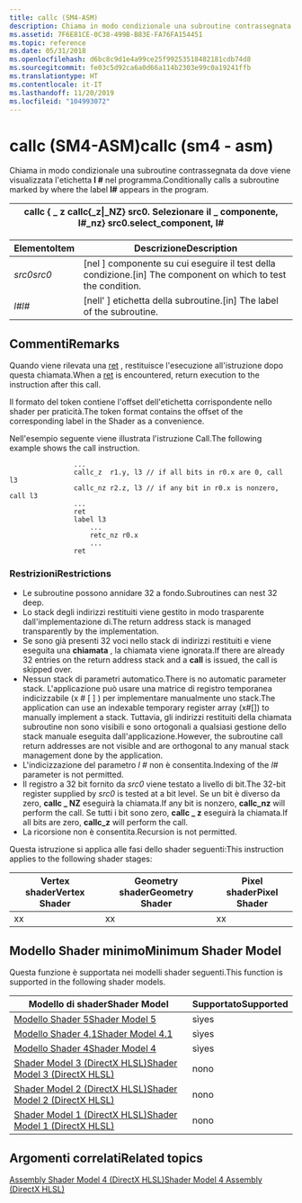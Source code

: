 ```yaml
---
title: callc (SM4-ASM)
description: Chiama in modo condizionale una subroutine contrassegnata da where the label l \ appare nel programma.
ms.assetid: 7F6E81CE-0C38-499B-B83E-FA76FA154451
ms.topic: reference
ms.date: 05/31/2018
ms.openlocfilehash: d6bc8c9d1e4a99ce25f99253518482181cdb74d8
ms.sourcegitcommit: fe03c5d92ca6a0d66a114b2303e99c0a19241ffb
ms.translationtype: HT
ms.contentlocale: it-IT
ms.lasthandoff: 11/20/2019
ms.locfileid: "104993072"
---
```

# <a name="callc-sm4---asm"></a><span data-ttu-id="75171-103">callc (SM4-ASM)</span><span class="sxs-lookup"><span data-stu-id="75171-103">callc (sm4 - asm)</span></span>

<span data-ttu-id="75171-104">Chiama in modo condizionale una subroutine contrassegnata da dove viene visualizzata l'etichetta **l \#** nel programma.</span><span class="sxs-lookup"><span data-stu-id="75171-104">Conditionally calls a subroutine marked by where the label **l\#** appears in the program.</span></span>



| <span data-ttu-id="75171-105">callc { \_ z </span><span class="sxs-lookup"><span data-stu-id="75171-105">callc{\_z</span></span>\|<span data-ttu-id="75171-106">\_NZ} src0. Selezionare il \_ componente, l\#</span><span class="sxs-lookup"><span data-stu-id="75171-106">\_nz} src0.select\_component, l\#</span></span> |
|----------------------------------------------|



 



| <span data-ttu-id="75171-107">Elemento</span><span class="sxs-lookup"><span data-stu-id="75171-107">Item</span></span>                                                            | <span data-ttu-id="75171-108">Descrizione</span><span class="sxs-lookup"><span data-stu-id="75171-108">Description</span></span>                                                     |
|-----------------------------------------------------------------|-----------------------------------------------------------------|
| <span data-ttu-id="75171-109"><span id="src0"></span><span id="SRC0"></span>*src0*</span><span class="sxs-lookup"><span data-stu-id="75171-109"><span id="src0"></span><span id="SRC0"></span>*src0*</span></span><br/> | <span data-ttu-id="75171-110">\[nel \] componente su cui eseguire il test della condizione.</span><span class="sxs-lookup"><span data-stu-id="75171-110">\[in\] The component on which to test the condition.</span></span><br/> |
| <span data-ttu-id="75171-111"><span id="l_"></span><span id="L_"></span>*l\#*</span><span class="sxs-lookup"><span data-stu-id="75171-111"><span id="l_"></span><span id="L_"></span>*l\#*</span></span><br/>      | <span data-ttu-id="75171-112">\[nell' \] etichetta della subroutine.</span><span class="sxs-lookup"><span data-stu-id="75171-112">\[in\] The label of the subroutine.</span></span><br/>                  |



 

## <a name="remarks"></a><span data-ttu-id="75171-113">Commenti</span><span class="sxs-lookup"><span data-stu-id="75171-113">Remarks</span></span>

<span data-ttu-id="75171-114">Quando viene rilevata una [ret](ret--sm4---asm-.md) , restituisce l'esecuzione all'istruzione dopo questa chiamata.</span><span class="sxs-lookup"><span data-stu-id="75171-114">When a [ret](ret--sm4---asm-.md) is encountered, return execution to the instruction after this call.</span></span>

<span data-ttu-id="75171-115">Il formato del token contiene l'offset dell'etichetta corrispondente nello shader per praticità.</span><span class="sxs-lookup"><span data-stu-id="75171-115">The token format contains the offset of the corresponding label in the Shader as a convenience.</span></span>

<span data-ttu-id="75171-116">Nell'esempio seguente viene illustrata l'istruzione Call.</span><span class="sxs-lookup"><span data-stu-id="75171-116">The following example shows the call instruction.</span></span>


```
                ...
                callc_z  r1.y, l3 // if all bits in r0.x are 0, call l3
                callc_nz r2.z, l3 // if any bit in r0.x is nonzero, call l3
                ...
                ret
                label l3
                    ...
                    retc_nz r0.x
                    ...
                ret

```



### <a name="restrictions"></a><span data-ttu-id="75171-117">Restrizioni</span><span class="sxs-lookup"><span data-stu-id="75171-117">Restrictions</span></span>

-   <span data-ttu-id="75171-118">Le subroutine possono annidare 32 a fondo.</span><span class="sxs-lookup"><span data-stu-id="75171-118">Subroutines can nest 32 deep.</span></span>
-   <span data-ttu-id="75171-119">Lo stack degli indirizzi restituiti viene gestito in modo trasparente dall'implementazione di.</span><span class="sxs-lookup"><span data-stu-id="75171-119">The return address stack is managed transparently by the implementation.</span></span>
-   <span data-ttu-id="75171-120">Se sono già presenti 32 voci nello stack di indirizzi restituiti e viene eseguita una **chiamata** , la chiamata viene ignorata.</span><span class="sxs-lookup"><span data-stu-id="75171-120">If there are already 32 entries on the return address stack and a **call** is issued, the call is skipped over.</span></span>
-   <span data-ttu-id="75171-121">Nessun stack di parametri automatico.</span><span class="sxs-lookup"><span data-stu-id="75171-121">There is no automatic parameter stack.</span></span> <span data-ttu-id="75171-122">L'applicazione può usare una matrice di registro temporanea indicizzabile (x \# \[ \] ) per implementare manualmente uno stack.</span><span class="sxs-lookup"><span data-stu-id="75171-122">The application can use an indexable temporary register array (x\#\[\]) to manually implement a stack.</span></span> <span data-ttu-id="75171-123">Tuttavia, gli indirizzi restituiti della chiamata subroutine non sono visibili e sono ortogonali a qualsiasi gestione dello stack manuale eseguita dall'applicazione.</span><span class="sxs-lookup"><span data-stu-id="75171-123">However, the subroutine call return addresses are not visible and are orthogonal to any manual stack management done by the application.</span></span>
-   <span data-ttu-id="75171-124">L'indicizzazione del parametro *l \#* non è consentita.</span><span class="sxs-lookup"><span data-stu-id="75171-124">Indexing of the *l\#* parameter is not permitted.</span></span>
-   <span data-ttu-id="75171-125">Il registro a 32 bit fornito da *src0* viene testato a livello di bit.</span><span class="sxs-lookup"><span data-stu-id="75171-125">The 32-bit register supplied by *src0* is tested at a bit level.</span></span> <span data-ttu-id="75171-126">Se un bit è diverso da zero, **callc \_ NZ** eseguirà la chiamata.</span><span class="sxs-lookup"><span data-stu-id="75171-126">If any bit is nonzero, **callc\_nz** will perform the call.</span></span> <span data-ttu-id="75171-127">Se tutti i bit sono zero, **callc \_ z** eseguirà la chiamata.</span><span class="sxs-lookup"><span data-stu-id="75171-127">If all bits are zero, **callc\_z** will perform the call.</span></span>
-   <span data-ttu-id="75171-128">La ricorsione non è consentita.</span><span class="sxs-lookup"><span data-stu-id="75171-128">Recursion is not permitted.</span></span>

<span data-ttu-id="75171-129">Questa istruzione si applica alle fasi dello shader seguenti:</span><span class="sxs-lookup"><span data-stu-id="75171-129">This instruction applies to the following shader stages:</span></span>



| <span data-ttu-id="75171-130">Vertex shader</span><span class="sxs-lookup"><span data-stu-id="75171-130">Vertex Shader</span></span> | <span data-ttu-id="75171-131">Geometry shader</span><span class="sxs-lookup"><span data-stu-id="75171-131">Geometry Shader</span></span> | <span data-ttu-id="75171-132">Pixel shader</span><span class="sxs-lookup"><span data-stu-id="75171-132">Pixel Shader</span></span> |
|---------------|-----------------|--------------|
| <span data-ttu-id="75171-133">x</span><span class="sxs-lookup"><span data-stu-id="75171-133">x</span></span>             | <span data-ttu-id="75171-134">x</span><span class="sxs-lookup"><span data-stu-id="75171-134">x</span></span>               | <span data-ttu-id="75171-135">x</span><span class="sxs-lookup"><span data-stu-id="75171-135">x</span></span>            |



 

## <a name="minimum-shader-model"></a><span data-ttu-id="75171-136">Modello Shader minimo</span><span class="sxs-lookup"><span data-stu-id="75171-136">Minimum Shader Model</span></span>

<span data-ttu-id="75171-137">Questa funzione è supportata nei modelli shader seguenti.</span><span class="sxs-lookup"><span data-stu-id="75171-137">This function is supported in the following shader models.</span></span>



| <span data-ttu-id="75171-138">Modello di shader</span><span class="sxs-lookup"><span data-stu-id="75171-138">Shader Model</span></span>                                              | <span data-ttu-id="75171-139">Supportato</span><span class="sxs-lookup"><span data-stu-id="75171-139">Supported</span></span> |
|-----------------------------------------------------------|-----------|
| [<span data-ttu-id="75171-140">Modello Shader 5</span><span class="sxs-lookup"><span data-stu-id="75171-140">Shader Model 5</span></span>](d3d11-graphics-reference-sm5.md)        | <span data-ttu-id="75171-141">sì</span><span class="sxs-lookup"><span data-stu-id="75171-141">yes</span></span>       |
| [<span data-ttu-id="75171-142">Modello Shader 4,1</span><span class="sxs-lookup"><span data-stu-id="75171-142">Shader Model 4.1</span></span>](dx-graphics-hlsl-sm4.md)              | <span data-ttu-id="75171-143">sì</span><span class="sxs-lookup"><span data-stu-id="75171-143">yes</span></span>       |
| [<span data-ttu-id="75171-144">Modello Shader 4</span><span class="sxs-lookup"><span data-stu-id="75171-144">Shader Model 4</span></span>](dx-graphics-hlsl-sm4.md)                | <span data-ttu-id="75171-145">sì</span><span class="sxs-lookup"><span data-stu-id="75171-145">yes</span></span>       |
| [<span data-ttu-id="75171-146">Shader Model 3 (DirectX HLSL)</span><span class="sxs-lookup"><span data-stu-id="75171-146">Shader Model 3 (DirectX HLSL)</span></span>](dx-graphics-hlsl-sm3.md) | <span data-ttu-id="75171-147">no</span><span class="sxs-lookup"><span data-stu-id="75171-147">no</span></span>        |
| [<span data-ttu-id="75171-148">Shader Model 2 (DirectX HLSL)</span><span class="sxs-lookup"><span data-stu-id="75171-148">Shader Model 2 (DirectX HLSL)</span></span>](dx-graphics-hlsl-sm2.md) | <span data-ttu-id="75171-149">no</span><span class="sxs-lookup"><span data-stu-id="75171-149">no</span></span>        |
| [<span data-ttu-id="75171-150">Shader Model 1 (DirectX HLSL)</span><span class="sxs-lookup"><span data-stu-id="75171-150">Shader Model 1 (DirectX HLSL)</span></span>](dx-graphics-hlsl-sm1.md) | <span data-ttu-id="75171-151">no</span><span class="sxs-lookup"><span data-stu-id="75171-151">no</span></span>        |



 

## <a name="related-topics"></a><span data-ttu-id="75171-152">Argomenti correlati</span><span class="sxs-lookup"><span data-stu-id="75171-152">Related topics</span></span>

<dl> <dt>

[<span data-ttu-id="75171-153">Assembly Shader Model 4 (DirectX HLSL)</span><span class="sxs-lookup"><span data-stu-id="75171-153">Shader Model 4 Assembly (DirectX HLSL)</span></span>](dx-graphics-hlsl-sm4-asm.md)
</dt> </dl>

 

 





